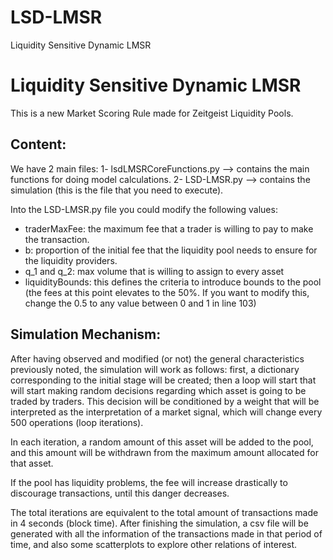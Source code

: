# LSD-LMSR
Liquidity Sensitive Dynamic LMSR


# Liquidity Sensitive Dynamic LMSR
This is a new Market Scoring Rule made for Zeitgeist Liquidity Pools.

## Content:
We have 2 main files:
1- lsdLMSRCoreFunctions.py --> contains the main functions for doing model calculations.
2- LSD-LMSR.py --> contains the simulation (this is the file that you need to execute).

Into the LSD-LMSR.py file you could modify the following values:
- traderMaxFee: the maximum fee that a trader is willing to pay to make the transaction.
- b: proportion of the initial fee that the liquidity pool needs to ensure for the liquidity providers.
- q_1 and q_2: max volume that is  willing to assign to every asset
- liquidityBounds: this defines the criteria to introduce bounds to the pool (the fees at this point elevates to the 50%. If you want to modify this, change the 0.5 to any value between 0 and 1 in line 103)


## Simulation Mechanism:
After having observed and modified (or not) the general characteristics previously noted, the simulation will work as follows: first, a dictionary corresponding to the initial stage will be created; then a loop will start that will start making random decisions regarding which asset is going to be traded by traders. This decision will be conditioned by a weight that will be interpreted as the interpretation of a market signal, which will change every 500 operations (loop iterations).

In each iteration, a random amount of this asset will be added to the pool, and this amount will be withdrawn from the maximum amount allocated for that asset.

If the pool has liquidity problems, the fee will increase drastically to discourage transactions, until this danger decreases.

The total iterations are equivalent to the total amount of transactions made in 4 seconds (block time). After finishing the simulation, a csv file will be generated with all the information of the transactions made in that period of time, and also some scatterplots to explore other relations of interest.

